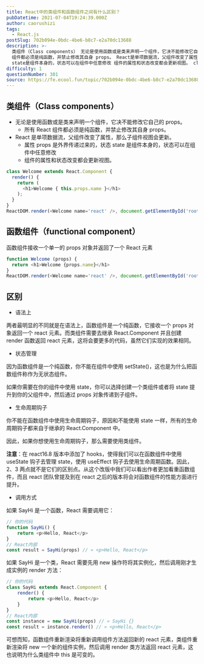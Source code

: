 ```yaml
---
title: React中的类组件和函数组件之间有什么区别？
pubDatetime: 2021-07-04T19:24:39.000Z
author: caorushizi
tags:
  - React.js
postSlug: 702b094e-0bdc-4be6-b8c7-e2a70dc13688
description: >-
  类组件（Class components） 无论是使用函数或是类来声明一个组件，它决不能修改它自己的 props。 所有 React
  组件都必须是纯函数，并禁止修改其自身 props。 React是单项数据流，父组件改变了属性，那么子组件视图会更新。 属性 props是外界传递过来的，状态
  state是组件本身的，状态可以在组件中任意修改 组件的属性和状态改变都会更新视图。 class Welco
difficulty: 1
questionNumber: 301
source: https://fe.ecool.fun/topic/702b094e-0bdc-4be6-b8c7-e2a70dc13688
---
```


## 类组件（Class components）

- 无论是使用函数或是类来声明一个组件，它决不能修改它自己的 props。
  - 所有 React 组件都必须是纯函数，并禁止修改其自身 props。
- React 是单项数据流，父组件改变了属性，那么子组件视图会更新。
  - 属性 props 是外界传递过来的，状态 state 是组件本身的，状态可以在组件中任意修改
  - 组件的属性和状态改变都会更新视图。

```react.js
class Welcome extends React.Component {
  render() {
    return (
      <h1>Welcome { this.props.name }</h1>
    );
  }
}
ReactDOM.render(<Welcome name='react' />, document.getElementById('root'));
```

## 函数组件（functional component）

函数组件接收一个单一的 props 对象并返回了一个 React 元素

```react.js
function Welcome (props) {
  return <h1>Welcome {props.name}</h1>
}
ReactDOM.render(<Welcome name='react' />, document.getElementById('root'));
```

## 区别

- 语法上

两者最明显的不同就是在语法上，函数组件是一个纯函数，它接收一个 props 对象返回一个 react 元素。而类组件需要去继承 React.Component 并且创建 render 函数返回 react 元素，这将会要更多的代码，虽然它们实现的效果相同。

- 状态管理

因为函数组件是一个纯函数，你不能在组件中使用 setState()，这也是为什么把函数组件称作为无状态组件。

如果你需要在你的组件中使用 state，你可以选择创建一个类组件或者将 state 提升到你的父组件中，然后通过 props 对象传递到子组件。

- 生命周期钩子

你不能在函数组件中使用生命周期钩子，原因和不能使用 state 一样，所有的生命周期钩子都来自于继承的 React.Component 中。

因此，如果你想使用生命周期钩子，那么需要使用类组件。

**注意**：在 react16.8 版本中添加了 hooks，使得我们可以在函数组件中使用 useState 钩子去管理 state，使用 useEffect 钩子去使用生命周期函数。因此，2、3 两点就不是它们的区别点。从这个改版中我们可以看出作者更加看重函数组件，而且 react 团队曾提及到在 react 之后的版本将会对函数组件的性能方面进行提升。

- 调用方式

如果 SayHi 是一个函数，React 需要调用它：

```react.js
// 你的代码
function SayHi() {
    return <p>Hello, React</p>
}
// React内部
const result = SayHi(props) // » <p>Hello, React</p>
```

如果 SayHi 是一个类，React 需要先用 new 操作符将其实例化，然后调用刚才生成实例的 render 方法：

```react.js
// 你的代码
class SayHi extends React.Component {
    render() {
        return <p>Hello, React</p>
    }
}
// React内部
const instance = new SayHi(props) // » SayHi {}
const result = instance.render() // » <p>Hello, React</p>
```

可想而知，函数组件重新渲染将重新调用组件方法返回新的 react 元素，类组件重新渲染将 new 一个新的组件实例，然后调用 render 类方法返回 react 元素，这也说明为什么类组件中 this 是可变的。
